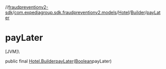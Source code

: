 //[fraudpreventionv2-sdk](../../../../index.md)/[com.expediagroup.sdk.fraudpreventionv2.models](../../index.md)/[Hotel](../index.md)/[Builder](index.md)/[payLater](pay-later.md)

# payLater

[JVM]\

public final [Hotel.Builder](index.md)[payLater](pay-later.md)([Boolean](https://docs.oracle.com/javase/8/docs/api/java/lang/Boolean.html)payLater)
